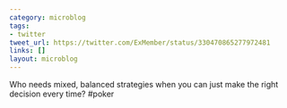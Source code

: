 ```yaml
---
category: microblog
tags:
- twitter
tweet_url: https://twitter.com/ExMember/status/330470865277972481
links: []
layout: microblog
---
```

Who needs mixed, balanced strategies when you can just make the right decision every time? #poker
